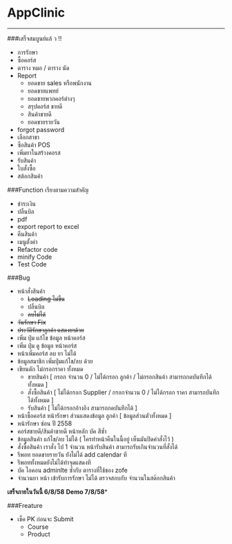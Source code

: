 # AppClinic
----------------------
###เสร็จสมบูนย์แล้ ว !!
- การรักษา
- ซื้อคอร์ส
- ตาราง หมอ / ตาราง นัด
- Report
    - ยอดขาย sales หรือพนักงาน
    - ยอดขายแพทย์
    - ยอดขายพวกคอร์ต่างๆ
    - สรุปคอร์ส ขายดี
    - สินค้าขายดี
    - ยอดขายรายวัน
- forgot password
- เลือกสาขา
- ซือสินค้า POS
- เพิ่มยาในสร้างคอรส
- รับสินค้า
- ใบสั่งซื้อ
- สต้อกสินค้า

###Function เรียงตามความสำคัญ
- ชำระเงิน
- ปลิ้นบิล
- pdf
- export report to excel
- คืนสินค้า
- เมนูตั้งค่า
- Refactor code
- minify Code
- Test Code

###Bug
+ หน้าสั่งสินค้า
    + ~~Loading ไม่ขึ้น~~
    + ปลิ้นบิล
    + ~~ลบไม่ได้~~
+ ~~วันรักษา Fix~~
+ ~~ประวัติรักษาลูกค้า แสดงยาด้วย~~
+ เพิ่ม ปุ่ม แก้ไข ข้อมูล หน้าคอร์ส
+ เพิ่ม ปุ่ม ดู ข้อมูล หน้าคอร์ส
+ หน้าเพิ่มคอร์ส ลบ ยา ไม่ได้
+ ข้อมูลสมาชิก เพิ่มปุ่มแก้ไข/ลบ ด้วย
+ เขียนดัก ไม่กรอกราคา ทั้งหมด
    + ขายสินค้า [ กรอก จำนวน 0 / ไม่ได้กรอก ลูกค้า / ไม่กรอกสินค้า สามารถกดบันทึกได้ทั้งหมด ]
    + สั่งซื้อสินค้า [ ไม่ได้กรอก Supplier / กรอกจำนวน 0 / ไม่ได้กรอก ราคา สามารถบันทึกได้ทั้งหมด ]
    + รับสินค้า [ ไม่ได้กรอกอ้างอิง สามารถกดบันทึกได้ ]
+ หน้าซื้อคอร์ส หน้ารักษา ส่วนแสดงข้อมูล ลูกค้า [ ข้อมูลส่วนตัวทั้งหมด ]
+ หน้ารักษา ซ่อน ปี 2558
+ คอร์สขายดี/สินค้าขายดี หน้าหลัก บัค สีซ้ำ
+ ข้อมูลสินค้า แก้ไข/ลบ ไม่ได้ ( ใครทำหน้าคืนในนี้อยู่ เห็นมันปิดคำสั่งไว้ )
+ สั่งซื้อสินค้า เราสั่ง ไป 1 จำนวน หน้ารับสินค้า สามารถรับเกินจำนวนที่สั่งได้
+ รีพอท ยอดขายรายวัน ยังไม่ได้ add calendar ที
+ รีพอททั้งหมดยังไม่ได้ทำจุดแสดงที
+ บัค ไอคอน adminlte ซ้ำกับ ตารางที่ใช้ของ zofe
+ จำนวนยา หน้า เข้ารับการรักษา ไม่ได้ ตรวจสอบกับ จำนวนในสต๊อกสินค้า

****เสร็จภายในวันนี้ 6/8/58****
****Demo 7/8/58*****

###Freature
+ เช็ค PK ก่อนจะ Submit
    - Course
    - Product
